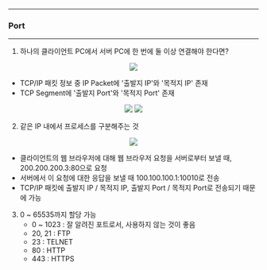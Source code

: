 -----
### Port
-----
1. 하나의 클라이언트 PC에서 서버 PC에 한 번에 둘 이상 연결해야 한다면?
<div align="center">
<img src="https://github.com/sooyounghan/HTTP/assets/34672301/5768404b-4ae0-47f0-a01b-ac47f329db05">
</div>

  - TCP/IP 패킷 정보 중 IP Packet에 '출발지 IP'와 '목적지 IP' 존재
  - TCP Segment에 '출발지 Port'와 '목적지 Port' 존재
<div align="center">
<img src="https://github.com/sooyounghan/HTTP/assets/34672301/b26d9f3c-fa32-4e6d-a831-8a9746306e91">
<img src="https://github.com/sooyounghan/HTTP/assets/34672301/8f9e22cf-e9b4-4b76-be32-87895d336a47">
</div>

2. 같은 IP 내에서 프로세스를 구분해주는 것
<div align="center">
<img src="https://github.com/sooyounghan/HTTP/assets/34672301/f6bb165b-a5ab-49a8-a4f6-cd6ee4bf1533">
</div>

  - 클라이언트의 웹 브라우저에 대해 웹 브라우저 요청을 서버로부터 보낼 때, 200.200.200.3:80으로 요청
  - 서버에서 이 요청에 대한 응답을 보낼 때 100.100.100.1:10010로 전송
  - TCP/IP 패킷에 출발지 IP / 목적지 IP, 출발지 Port / 목적지 Port로 전송되기 때문에 가능

3. 0 ~ 65535까지 할당 가능
   - 0 ~ 1023 : 잘 알려진 포트로서, 사용하지 않는 것이 좋음
   - 20, 21 : FTP
   - 23 : TELNET
   - 80 : HTTP
   - 443 : HTTPS
